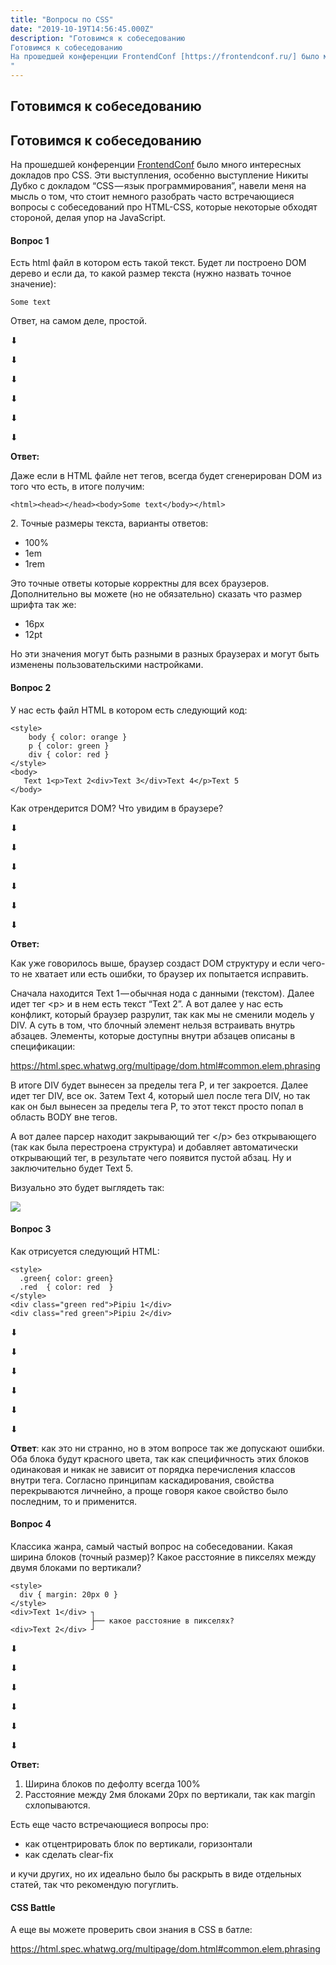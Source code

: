 ```yaml
---
title: "Вопросы по CSS"
date: "2019-10-19T14:56:45.000Z"
description: "Готовимся к собеседованию
Готовимся к собеседованию
На прошедшей конференции FrontendConf [https://frontendconf.ru/] было много
"
---
```


<h2 id="-">Готовимся к собеседованию</h2><h2 id="--1">Готовимся к собеседованию</h2><p>На прошедшей конференции <a href="https://frontendconf.ru/" rel="noopener noreferrer">FrontendConf</a> было много интересных докладов про CSS. Эти выступления, особенно выступление Никиты Дубко с докладом “CSS — язык программирования”, навели меня на мысль о том, что стоит немного разобрать часто встречающиеся вопросы с собеседований про HTML-CSS, которые некоторые обходят стороной, делая упор на JavaScript.</p><h4 id="-1">Вопрос 1</h4><p>Есть html файл в котором есть такой текст. Будет ли построено DOM дерево и если да, то какой размер текста (нужно назвать точное значение):</p><pre><code class="language-html">Some text</code></pre><p>Ответ, на самом деле, простой.</p><p>⬇︎</p><p>⬇︎</p><p>⬇︎</p><p>⬇︎</p><p>⬇︎</p><p>⬇︎</p><p><strong><strong>Ответ:</strong></strong></p><p>Даже если в HTML файле нет тегов, всегда будет сгенерирован DOM из того что есть, в итоге получим:</p><pre><code class="language-html">&lt;html&gt;&lt;head&gt;&lt;/head&gt;&lt;body&gt;Some text&lt;/body&gt;&lt;/html&gt;</code></pre><p>2. Точные размеры текста, варианты ответов:</p><ul><li>100%</li><li>1em</li><li>1rem</li></ul><p>Это точные ответы которые корректны для всех браузеров. Дополнительно вы можете (но не обязательно) сказать что размер шрифта так же:</p><ul><li>16px</li><li>12pt</li></ul><p>Но эти значения могут быть разными в разных браузерах и могут быть изменены пользовательскими настройками.</p><h4 id="-2">Вопрос 2</h4><p>У нас есть файл HTML в котором есть следующий код:</p><pre><code class="language-html">&lt;style&gt;
    body { color: orange }
    p { color: green }
    div { color: red }
&lt;/style&gt;
&lt;body&gt;
   Text 1&lt;p&gt;Text 2&lt;div&gt;Text 3&lt;/div&gt;Text 4&lt;/p&gt;Text 5
&lt;/body&gt;</code></pre><p>Как отрендерится DOM? Что увидим в браузере?</p><p>⬇︎</p><p>⬇︎</p><p>⬇︎</p><p>⬇︎</p><p>⬇︎</p><p>⬇︎</p><p><strong><strong>Ответ:</strong></strong></p><p>Как уже говорилось выше, браузер создаст DOM структуру и если чего-то не хватает или есть ошибки, то браузер их попытается исправить.</p><p>Сначала находится Text 1 — обычная нода с данными (текстом). Далее идет тег &lt;p&gt; и в нем есть текст “Text 2”. А вот далее у нас есть конфликт, который браузер разрулит, так как мы не сменили модель у DIV. А суть в том, что блочный элемент нельзя встраивать внутрь абзацев. Элементы, которые доступны внутри абзацев описаны в спецификации:</p><p><a href="https://html.spec.whatwg.org/multipage/dom.html#common.elem.phrasing">https://html.spec.whatwg.org/multipage/dom.html#common.elem.phrasing</a></p><p>В итоге DIV будет вынесен за пределы тега P, и тег закроется. Далее идет тег DIV, все ок. Затем Text 4, который шел после тега DIV, но так как он был вынесен за пределы тега P, то этот текст просто попал в область BODY вне тегов.</p><p>А вот далее парсер находит закрывающий тег &lt;/p&gt; без открывающего (так как была перестроена структура) и добавляет автоматически открывающий тег, в результате чего появится пустой абзац. Ну и заключительно будет Text 5.</p><p>Визуально это будет выглядеть так:</p><img data-width="1906" data-height="606" src="https://cdn-images-1.medium.com/max/800/1*yAud-i0G5WbybpSk5HTH3w.png"><br />
</figure><h4 id="-3">Вопрос 3</h4><p>Как отрисуется следующий HTML:</p><pre><code class="language-html">&lt;style&gt;
  .green{ color: green}
  .red  { color: red  }
&lt;/style&gt;
&lt;div class="green red"&gt;Pipiu 1&lt;/div&gt;
&lt;div class="red green"&gt;Pipiu 2&lt;/div&gt;</code></pre><p>⬇︎</p><p>⬇︎</p><p>⬇︎</p><p>⬇︎</p><p>⬇︎</p><p>⬇︎</p><p><strong><strong>Ответ</strong></strong>: как это ни странно, но в этом вопросе так же допускают ошибки. Оба блока будут красного цвета, так как специфичность этих блоков одинаковая и никак не зависит от порядка перечисления классов внутри тега. Согласно принципам каскадирования, свойства перекрываются личнейно, а проще говоря какое свойство было последним, то и применится.</p><h4 id="-4">Вопрос 4</h4><p>Классика жанра, самый частый вопрос на собеседовании. Какая ширина блоков (точный размер)? Какое расстояние в пикселях между двумя блоками по вертикали?</p><pre><code class="language-html">&lt;style&gt;
  div { margin: 20px 0 }
&lt;/style&gt;
&lt;div&gt;Text 1&lt;/div&gt; ┐
                  ├── какое расстояние в пикселях?
&lt;div&gt;Text 2&lt;/div&gt; ┘</code></pre><p>⬇︎</p><p>⬇︎</p><p>⬇︎</p><p>⬇︎</p><p>⬇︎</p><p>⬇︎</p><p><strong><strong>Ответ:</strong></strong></p><ol><li>Ширина блоков по дефолту всегда 100%</li><li>Расстояние между 2мя блоками 20px по вертикали, так как margin схлопываются.</li></ol><p>Есть еще часто встречающиеся вопросы про:</p><ul><li>как отцентрировать блок по вертикали, горизонтали</li><li>как сделать clear-fix</li></ul><p>и кучи других, но их идеально было бы раскрыть в виде отдельных статей, так что рекомендую погуглить.</p><h4 id="css-battle">CSS Battle</h4><p>А еще вы можете проверить свои знания в CSS в батле:</p><p><a href="https://html.spec.whatwg.org/multipage/dom.html#common.elem.phrasing">https://html.spec.whatwg.org/multipage/dom.html#common.elem.phrasing</a></p><p></p>

